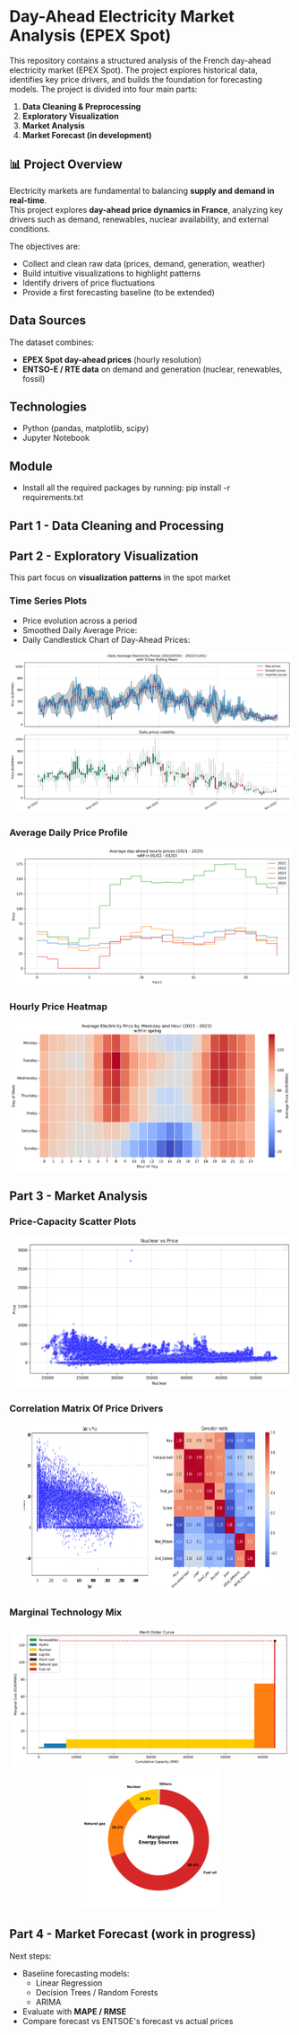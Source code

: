 # Day-Ahead Electricity Market Analysis (EPEX Spot)

This repository contains a structured analysis of the French day-ahead electricity market (EPEX Spot).
The project explores historical data, identifies key price drivers, and builds the foundation for forecasting models.
The project is divided into four main parts:

1. **Data Cleaning & Preprocessing**  
2. **Exploratory Visualization**  
3. **Market Analysis**  
4. **Market Forecast (in development)** 

## 📊 Project Overview

Electricity markets are fundamental to balancing **supply and demand in real-time**.  
This project explores **day-ahead price dynamics in France**, analyzing key drivers such as demand, renewables, nuclear availability, and external conditions.

The objectives are:
- Collect and clean raw data (prices, demand, generation, weather)
- Build intuitive visualizations to highlight patterns 
- Identify drivers of price fluctuations
- Provide a first forecasting baseline (to be extended)


## Data Sources

The dataset combines:
- **EPEX Spot day-ahead prices** (hourly resolution)
- **ENTSO-E / RTE data** on demand and generation (nuclear, renewables, fossil)

## Technologies

- Python (pandas, matplotlib, scipy)
- Jupyter Notebook

## Module

- Install all the required packages by running: pip install -r requirements.txt

## Part 1 - Data Cleaning and Processing

## Part 2 - Exploratory Visualization

This part focus on **visualization patterns** in the spot market

### Time Series Plots

- Price evolution across a period
- Smoothed Daily Average Price:
- Daily Candlestick Chart of Day-Ahead Prices:

![Time Series Plots](figures/timeserie_prices.png)

### Average Daily Price Profile

![Average Daily Price Profile](figures/daily_price_profile.png)

### Hourly Price Heatmap

![Hourly Price Heatmap](figures/heatmap.png)

## Part 3 - Market Analysis

### Price-Capacity Scatter Plots

![Price-Capacity Scatter Plot](figures/scatter_Nuclear.png)

### Correlation Matrix Of Price Drivers

<p align="center">
  <img src="figures/scatter_Solar.png" alt="Plot 1" width="45%" height="300"/>
  <img src="figures/correlation_matrix.png" alt="Plot 2" width="45%" height="300"/>
</p>

### Marginal Technology Mix

<p align="center">
  <img src="figures/merit_order_curve.png" alt="Plot 1" height="250"/>
  <img src="figures/donut.png" alt="Plot 2" height="250"/>
</p>

## Part 4 - Market Forecast (work in progress)

Next steps:
- Baseline forecasting models:  
  - Linear Regression  
  - Decision Trees / Random Forests  
  - ARIMA  
- Evaluate with **MAPE / RMSE**
- Compare forecast vs ENTSOE's forecast vs actual prices

